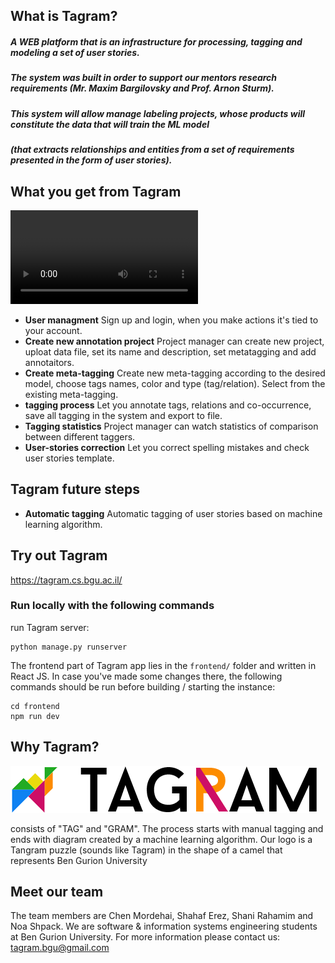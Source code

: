 
## What is Tagram?

##### A WEB platform that is an infrastructure for processing, tagging and modeling a set of user stories.
##### The system was built in order to support our mentors research requirements (Mr. Maxim Bargilovsky and Prof. Arnon Sturm). 
##### This system will allow manage labeling projects, whose products will constitute the data that will train the ML model 
##### (that extracts relationships and entities from a set of requirements presented in the form of user stories).

## What you get from Tagram

![GIF](frontend/static/frontend/readmegif.mp4)


- **User managment** Sign up and login, when you make actions it's tied to your account.
- **Create new annotation project** Project manager can create new project, uploat data file, set its name and description, set metatagging and add annotaitors.
- **Create meta-tagging** Create new meta-tagging according to the desired model, choose tags names, color and type (tag/relation). Select from the existing meta-tagging.
- **tagging process** Let you annotate tags, relations and co-occurrence, save all tagging in the system and export to file.
- **Tagging statistics** Project manager can watch statistics of comparison between different taggers.
- **User-stories correction** Let you correct spelling mistakes and check user stories template.
 
## Tagram future steps
- **Automatic tagging** Automatic tagging of user stories based on machine learning algorithm.


## Try out Tagram
https://tagram.cs.bgu.ac.il/

### Run locally with the following commands

run Tagram server: 
```
python manage.py runserver 
```

The frontend part of Tagram app lies in the `frontend/` folder and written in React JS. In case you've made some changes there, the following commands should be run before building / starting the instance:
```
cd frontend                                                  
npm run dev
```

## Why Tagram?

![Logo](frontend/static/frontend/small_logo.png)

consists of "TAG" and "GRAM". The process starts with manual tagging and ends with diagram created by a machine learning algorithm.
Our logo is a Tangram puzzle (sounds like Tagram) in the shape of a camel that represents Ben Gurion University

## Meet our team
The team members are Chen Mordehai, Shahaf Erez, Shani Rahamim and Noa Shpack.
We are software & information systems engineering students at Ben Gurion University.
For more information please contact us:
tagram.bgu@gmail.com

